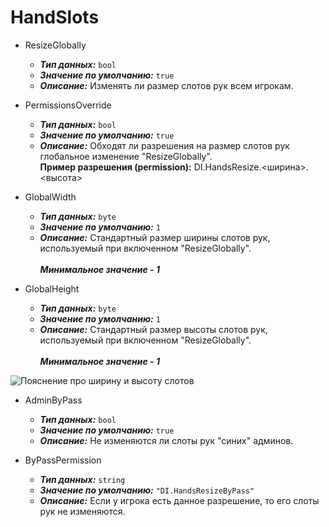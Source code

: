 # HandSlots

* ResizeGlobally
  * __*Тип данных:*__ ```bool```
  * __*Значение по умолчанию:*__ ```true```
  * __*Описание:*__ Изменять ли размер слотов рук всем игрокам.
  
* PermissionsOverride
  * __*Тип данных:*__ ```bool```
  * __*Значение по умолчанию:*__ ```true```
  * __*Описание:*__ Обходят ли разрешения на размер слотов рук глобальное изменение "ResizeGlobally". <br>
  **Пример разрешения (permission):** DI.HandsResize.<ширина>.<высота><br>
  
* GlobalWidth
  * __*Тип данных:*__ ```byte```
  * __*Значение по умолчанию:*__ ```1```
  * __*Описание:*__ Стандартный размер ширины слотов рук, используемый при включенном "ResizeGlobally". <br>  
  _**Минимальное значение - 1**_
  
* GlobalHeight
  * __*Тип данных:*__ ```byte```
  * __*Значение по умолчанию:*__ ```1```
  * __*Описание:*__ Стандартный размер высоты слотов рук, используемый при включенном "ResizeGlobally". <br>  
  _**Минимальное значение - 1**_

![Пояснение про ширину и высоту слотов](https://i.imgur.com/XsClpil.png)
  
* AdminByPass
  * __*Тип данных:*__ ```bool```
  * __*Значение по умолчанию:*__ ```true```
  * __*Описание:*__ Не изменяются ли слоты рук "синих" админов. 
  
* ByPassPermission
  * __*Тип данных:*__ ```string```
  * __*Значение по умолчанию:*__ ```"DI.HandsResizeByPass"```
  * __*Описание:*__ Если у игрока есть данное разрешение, то его слоты рук не изменяются.
